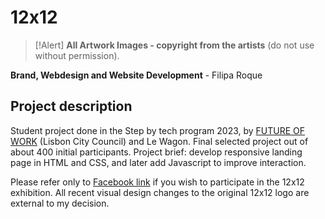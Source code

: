 # 12x12

> [!Alert]
> **All Artwork Images - copyright from the artists** (do not use without permission).


**Brand, Webdesign and Website Development** - Filipa Roque

## Project description
Student project done in the Step by tech program 2023, by [FUTURE OF WORK](https://www.linkedin.com/showcase/futureofworklisboa/) (Lisbon City Council) and Le Wagon. 
Final selected project out of about 400 initial participants. 
Project brief: develop responsive landing page in HTML and CSS, and later add Javascript to improve interaction. 

Please refer only to [Facebook link](https://www.facebook.com/dozepordoze) if you wish to participate in the 12x12 exhibition.
All recent visual design changes to the original 12x12 logo are external to my decision. 

